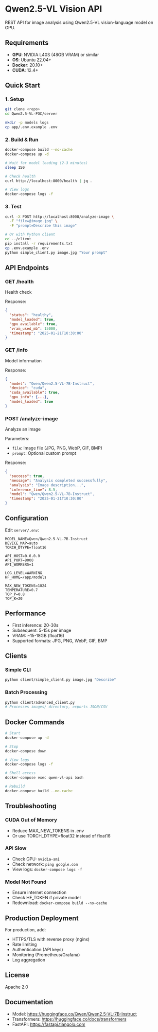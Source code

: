 # Qwen2.5-VL Vision API

REST API for image analysis using Qwen2.5-VL vision-language model on GPU.

## Requirements

- **GPU**: NVIDIA L40S (48GB VRAM) or similar
- **OS**: Ubuntu 22.04+
- **Docker**: 20.10+
- **CUDA**: 12.4+

## Quick Start

### 1. Setup

```bash
git clone <repo>
cd Qwen2.5-VL-POC/server

mkdir -p models logs
cp app/.env.example .env
```

### 2. Build & Run

```bash
docker-compose build --no-cache
docker-compose up -d

# Wait for model loading (2-3 minutes)
sleep 150

# Check health
curl http://localhost:8000/health | jq .

# View logs
docker-compose logs -f
```

### 3. Test

```bash
curl -X POST http://localhost:8000/analyze-image \
  -F "file=@image.jpg" \
  -F "prompt=Describe this image"

# Or with Python client
cd ../client
pip install -r requirements.txt
cp .env.example .env
python simple_client.py image.jpg "Your prompt"
```

## API Endpoints

### GET /health
Health check

Response:
```json
{
  "status": "healthy",
  "model_loaded": true,
  "gpu_available": true,
  "vram_used_mb": 15000,
  "timestamp": "2025-01-21T10:30:00"
}
```

### GET /info
Model information

Response:
```json
{
  "model": "Qwen/Qwen2.5-VL-7B-Instruct",
  "device": "cuda",
  "cuda_available": true,
  "gpu_info": {...},
  "model_loaded": true
}
```

### POST /analyze-image
Analyze an image

Parameters:
- `file`: Image file (JPG, PNG, WebP, GIF, BMP)
- `prompt`: Optional custom prompt

Response:
```json
{
  "success": true,
  "message": "Analysis completed successfully",
  "analysis": "Image description...",
  "inference_time": 8.5,
  "model": "Qwen/Qwen2.5-VL-7B-Instruct",
  "timestamp": "2025-01-21T10:30:00"
}
```

## Configuration

Edit `server/.env`:

```env
MODEL_NAME=Qwen/Qwen2.5-VL-7B-Instruct
DEVICE_MAP=auto
TORCH_DTYPE=float16

API_HOST=0.0.0.0
API_PORT=8000
API_WORKERS=1

LOG_LEVEL=WARNING
HF_HOME=/app/models

MAX_NEW_TOKENS=1024
TEMPERATURE=0.7
TOP_P=0.8
TOP_K=20
```

## Performance

- First inference: 20-30s
- Subsequent: 5-15s per image
- VRAM: ~15-18GB (float16)
- Supported formats: JPG, PNG, WebP, GIF, BMP

## Clients

### Simple CLI
```bash
python client/simple_client.py image.jpg "Describe"
```

### Batch Processing
```bash
python client/advanced_client.py
# Processes images/ directory, exports JSON/CSV
```

## Docker Commands

```bash
# Start
docker-compose up -d

# Stop
docker-compose down

# View logs
docker-compose logs -f

# Shell access
docker-compose exec qwen-vl-api bash

# Rebuild
docker-compose build --no-cache
```

## Troubleshooting

### CUDA Out of Memory
- Reduce MAX_NEW_TOKENS in .env
- Or use TORCH_DTYPE=float32 instead of float16

### API Slow
- Check GPU: `nvidia-smi`
- Check network: `ping google.com`
- View logs: `docker-compose logs -f`

### Model Not Found
- Ensure internet connection
- Check HF_TOKEN if private model
- Redownload: `docker-compose build --no-cache`

## Production Deployment

For production, add:
- HTTPS/TLS with reverse proxy (nginx)
- Rate limiting
- Authentication (API keys)
- Monitoring (Prometheus/Grafana)
- Log aggregation

## License

Apache 2.0

## Documentation

- Model: https://huggingface.co/Qwen/Qwen2.5-VL-7B-Instruct
- Transformers: https://huggingface.co/docs/transformers
- FastAPI: https://fastapi.tiangolo.com
